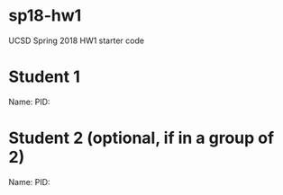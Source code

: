 # sp18-hw1

UCSD Spring 2018 HW1 starter code

# Student 1
Name:
PID:

# Student 2 (optional, if in a group of 2)
Name:
PID:
